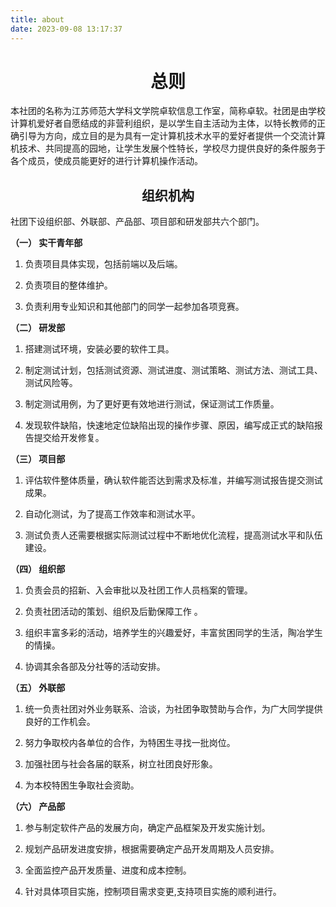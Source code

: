 ```yaml
---
title: about
date: 2023-09-08 13:17:37
---
```


<h1 style="text-align:center">
  总则
</h1>
<p>本社团的名称为江苏师范大学科文学院卓软信息工作室，简称卓软。社团是由学校计算机爱好者自愿结成的非营利组织，是以学生自主活动为主体，以特长教师的正确引导为方向，成立目的是为具有一定计算机技术水平的爱好者提供一个交流计算机技术、共同提高的园地，让学生发展个性特长，学校尽力提供良好的条件服务于各个成员，使成员能更好的进行计算机操作活动。</p>

<h2 style="text-align:center">
  组织机构
</h2>


社团下设组织部、外联部、产品部、项目部和研发部共六个部门。

**（一） 实干青年部**

1. 负责项目具体实现，包括前端以及后端。

2. 负责项目的整体维护。

3. 负责利用专业知识和其他部门的同学一起参加各项竞赛。


**（二） 研发部**

1. 搭建测试环境，安装必要的软件工具。

2. 制定测试计划，包括测试资源、测试进度、测试策略、测试方法、测试工具、测试风险等。

3. 制定测试用例，为了更好更有效地进行测试，保证测试工作质量。

4. 发现软件缺陷，快速地定位缺陷出现的操作步骤、原因，编写成正式的缺陷报告提交给开发修复。

**（三） 项目部**

1. 评估软件整体质量，确认软件能否达到需求及标准，并编写测试报告提交测试成果。

2. 自动化测试，为了提高工作效率和测试水平。

3. 测试负责人还需要根据实际测试过程中不断地优化流程，提高测试水平和队伍建设。

**（四） 组织部**

1. 负责会员的招新、入会审批以及社团工作人员档案的管理。

2. 负责社团活动的策划、组织及后勤保障工作 。

3. 组织丰富多彩的活动，培养学生的兴趣爱好，丰富贫困同学的生活，陶冶学生的情操。

4. 协调其余各部及分社等的活动安排。

**（五） 外联部**

1.  统一负责社团对外业务联系、洽谈，为社团争取赞助与合作，为广大同学提供良好的工作机会。

2. 努力争取校内各单位的合作，为特困生寻找一批岗位。

3. 加强社团与社会各届的联系，树立社团良好形象。

4. 为本校特困生争取社会资助。

**（六） 产品部**

1. 参与制定软件产品的发展方向，确定产品框架及开发实施计划。

2. 规划产品研发进度安排，根据需要确定产品开发周期及人员安排。

3. 全面监控产品开发质量、进度和成本控制。

4. 针对具体项目实施，控制项目需求变更,支持项目实施的顺利进行。
